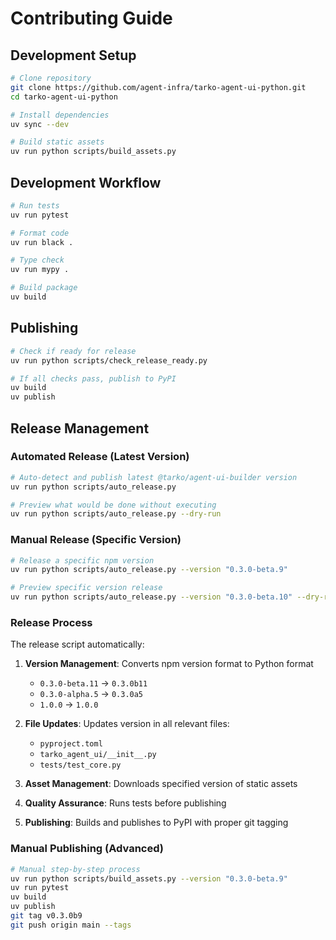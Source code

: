 # Contributing Guide

## Development Setup

```bash
# Clone repository
git clone https://github.com/agent-infra/tarko-agent-ui-python.git
cd tarko-agent-ui-python

# Install dependencies
uv sync --dev

# Build static assets
uv run python scripts/build_assets.py
```

## Development Workflow

```bash
# Run tests
uv run pytest

# Format code
uv run black .

# Type check
uv run mypy .

# Build package
uv build
```

## Publishing

```bash
# Check if ready for release
uv run python scripts/check_release_ready.py

# If all checks pass, publish to PyPI
uv build
uv publish
```

## Release Management

### Automated Release (Latest Version)

```bash
# Auto-detect and publish latest @tarko/agent-ui-builder version
uv run python scripts/auto_release.py

# Preview what would be done without executing
uv run python scripts/auto_release.py --dry-run
```

### Manual Release (Specific Version)

```bash
# Release a specific npm version
uv run python scripts/auto_release.py --version "0.3.0-beta.9"

# Preview specific version release
uv run python scripts/auto_release.py --version "0.3.0-beta.10" --dry-run
```

### Release Process

The release script automatically:

1. **Version Management**: Converts npm version format to Python format
   - `0.3.0-beta.11` → `0.3.0b11`
   - `0.3.0-alpha.5` → `0.3.0a5`
   - `1.0.0` → `1.0.0`

2. **File Updates**: Updates version in all relevant files:
   - `pyproject.toml`
   - `tarko_agent_ui/__init__.py`
   - `tests/test_core.py`

3. **Asset Management**: Downloads specified version of static assets

4. **Quality Assurance**: Runs tests before publishing

5. **Publishing**: Builds and publishes to PyPI with proper git tagging

### Manual Publishing (Advanced)

```bash
# Manual step-by-step process
uv run python scripts/build_assets.py --version "0.3.0-beta.9"
uv run pytest
uv build
uv publish
git tag v0.3.0b9
git push origin main --tags
```
